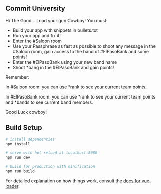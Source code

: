 ## Commit University

Hi The Good... Load your gun Cowboy!
You must:

- Build your app with snippets in bullets.txt
- Run your app and fix it!
- Enter the #Saloon room
- Use your Passphrase as fast as possible to shoot any message in the #Saloon room, gain access to the band of #ElPasoBank and some points!
- Enter the #ElPasoBank using your new band name
- Shoot *bang in the #ElPasoBank and gain points!

Remember:

In #Saloon room: you can use *rank to see your current team points.

In #ElPasoBank room: you can use *rank to see your current team points and *bands to see current band members.

Good Luck cowboy!

## Build Setup

``` bash
# install dependencies
npm install

# serve with hot reload at localhost:8080
npm run dev

# build for production with minification
npm run build
```

For detailed explanation on how things work, consult the [docs for vue-loader](http://vuejs.github.io/vue-loader).
